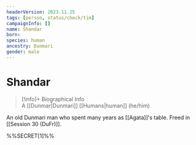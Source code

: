 ```yaml
---
headerVersion: 2023.11.25
tags: [person, status/check/tim]
campaignInfo: []
name: Shandar
born:
species: human
ancestry: Dunmari
gender: male
---
```

# Shandar
>[!info]+ Biographical Info  
> A [[Dunmar|Dunmari]] [[Humans|human]] (he/him)

An old Dunmari man who spent many years as [[Agata]]'s table. Freed in [[Session 30 (DuFr)]].

%%SECRET[1]%%